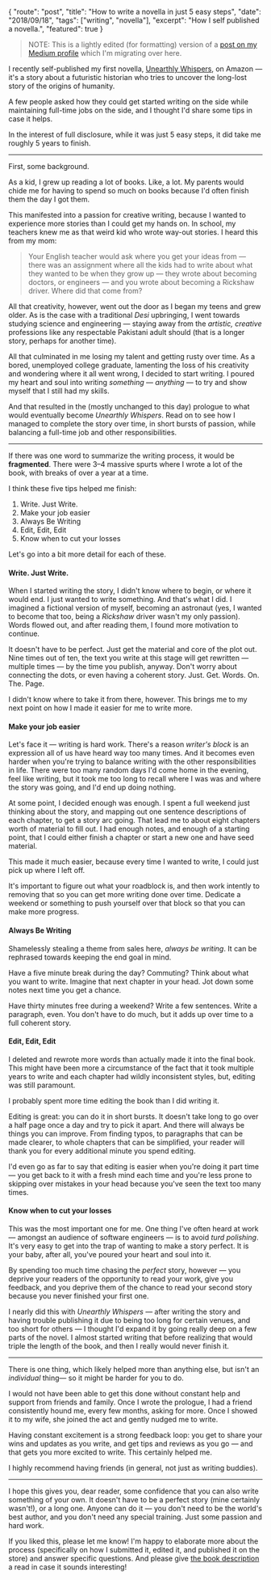 {
    "route": "post",
    "title": "How to write a novella in just 5 easy steps",
    "date": "2018/09/18",
    "tags": ["writing", "novella"],
    "excerpt": "How I self published a novella.",
    "featured": true
}

> NOTE: This is a lightly edited (for formatting) version of a [post on my Medium profile](https://medium.com/@mhlakhani/how-to-write-a-novella-in-just-5-easy-steps-6f32b0554140) which I'm migrating over here.

I recently self-published my first novella, <a href="https://amazon.com/Unearthly-Whispers-Hasnain-Lakhani-ebook/dp/B07H1N3MJB" target="_blank">Unearthly Whispers</a>, on Amazon &mdash; it's a story about a futuristic historian who tries to uncover the long-lost story of the origins of humanity.

A few people asked how they could get started writing on the side while maintaining full-time jobs on the side, and I thought I'd share some tips in case it helps.

In the interest of full disclosure, while it was just 5 easy steps, it did take me roughly 5 years to finish.

<hr />

First, some background.

As a kid, I grew up reading a lot of books. Like, a lot. My parents would chide me for having to spend so much on books because I'd often finish them the day I got them.

This manifested into a passion for creative writing, because I wanted to experience more stories than I could get my hands on. In school, my teachers knew me as that weird kid who wrote way-out stories. I heard this from my mom:

> Your English teacher would ask where you get your ideas from — there was an assignment where all the kids had to write about what they wanted to be when they grow up — they wrote about becoming doctors, or engineers — and you wrote about becoming a Rickshaw driver. Where did that come from?

All that creativity, however, went out the door as I began my teens and grew older. As is the case with a traditional *Desi* upbringing, I went towards studying science and engineering &mdash; staying away from the *artistic, creative* professions like any respectable Pakistani adult should (that is a longer story, perhaps for another time).

All that culminated in me losing my talent and getting rusty over time. As a bored, unemployed college graduate, lamenting the loss of his creativity and wondering where it all went wrong, I decided to start writing. I poured my heart and soul into writing *something* &mdash; *anything* &mdash; to try and show myself that I still had my skills.

And that resulted in the (mostly unchanged to this day) prologue to what would eventually become *Unearthly Whispers*. Read on to see how I managed to complete the story over time, in short bursts of passion, while balancing a full-time job and other responsibilities.

<hr />

If there was one word to summarize the writing process, it would be **fragmented**. There were 3–4 massive spurts where I wrote a lot of the book, with breaks of over a year at a time.

I think these five tips helped me finish:

1. Write. Just Write.
2. Make your job easier
3. Always Be Writing
4. Edit, Edit, Edit
5. Know when to cut your losses

Let's go into a bit more detail for each of these.

#### Write. Just Write.

When I started writing the story, I didn't know where to begin, or where it would end. I just wanted to write something. And that's what I did. I imagined a fictional version of myself, becoming an astronaut (yes, I wanted to become that too, being a *Rickshaw* driver wasn't my only passion). Words flowed out, and after reading them, I found more motivation to continue.

It doesn't have to be perfect. Just get the material and core of the plot out. Nine times out of ten, the text you write at this stage will get rewritten &mdash; multiple times &mdash; by the time you publish, anyway. Don't worry about connecting the dots, or even having a coherent story. Just. Get. Words. On. The. Page.

I didn't know where to take it from there, however. This brings me to my next point on how I made it easier for me to write more.

#### Make your job easier

Let's face it &mdash; writing is hard work. There's a reason *writer's block* is an expression all of us have heard way too many times. And it becomes even harder when you're trying to balance writing with the other responsibilities in life. There were too many random days I'd come home in the evening, feel like writing, but it took me too long to recall where I was was and where the story was going, and I'd end up doing nothing.

At some point, I decided enough was enough. I spent a full weekend just thinking about the story, and mapping out one sentence descriptions of each chapter, to get a story arc going. That lead me to about eight chapters worth of material to fill out. I had enough notes, and enough of a starting point, that I could either finish a chapter or start a new one and have seed material.

This made it much easier, because every time I wanted to write, I could just pick up where I left off.

It's important to figure out what your roadblock is, and then work intently to removing that so you can get more writing done over time. Dedicate a weekend or something to push yourself over that block so that you can make more progress.

#### Always Be Writing

Shamelessly stealing a theme from sales here, *always be writing*. It can be rephrased towards keeping the end goal in mind.

Have a five minute break during the day? Commuting? Think about what you want to write. Imagine that next chapter in your head. Jot down some notes next time you get a chance.

Have thirty minutes free during a weekend? Write a few sentences. Write a paragraph, even. You don't have to do much, but it adds up over time to a full coherent story.

#### Edit, Edit, Edit

I deleted and rewrote more words than actually made it into the final book. This might have been more a circumstance of the fact that it took multiple years to write and each chapter had wildly inconsistent styles, but, editing was still paramount.

I probably spent more time editing the book than I did writing it.

Editing is great: you can do it in short bursts. It doesn't take long to go over a half page once a day and try to pick it apart. And there will always be things you can improve. From finding typos, to paragraphs that can be made clearer, to whole chapters that can be simplified, your reader will thank you for every additional minute you spend editing.

I'd even go as far to say that editing is easier when you're doing it part time &mdash; you get back to it with a fresh mind each time and you're less prone to skipping over mistakes in your head because you've seen the text too many times.

#### Know when to cut your losses

This was the most important one for me. One thing I've often heard at work &mdash; amongst an audience of software engineers &mdash; is to avoid *turd polishing*. It's very easy to get into the trap of wanting to make a story perfect. It is your baby, after all, you've poured your heart and soul into it.

By spending too much time chasing the *perfect* story, however &mdash; you deprive your readers of the opportunity to read your work, give you feedback, and you deprive them of the chance to read your second story because you never finished your first one.

I nearly did this with *Unearthly Whispers* &mdash; after writing the story and having trouble publishing it due to being too long for certain venues, and too short for others &mdash; I thought I'd expand it by going really deep on a few parts of the novel. I almost started writing that before realizing that would triple the length of the book, and then I really would never finish it.

<hr />

There is one thing, which likely helped more than anything else, but isn't an *individual* thing— so it might be harder for you to do.

I would not have been able to get this done without constant help and support from friends and family. Once I wrote the prologue, I had a friend consistently hound me, every few months, asking for more. Once I showed it to my wife, she joined the act and gently nudged me to write.

Having constant excitement is a strong feedback loop: you get to share your wins and updates as you write, and get tips and reviews as you go &mdash; and that gets you more excited to write. This certainly helped me.

I highly recommend having friends (in general, not just as writing buddies).

<hr />

I hope this gives you, dear reader, some confidence that you can also write something of your own. It doesn't have to be a perfect story (mine certainly wasn't!), or a long one. Anyone can do it &mdash; you don't need to be the world's best author, and you don't need any special training. Just some passion and hard work.

If you liked this, please let me know! I'm happy to elaborate more about the process (specifically on how I submitted it, edited it, and published it on the store) and answer specific questions. And please give <a href="https://amazon.com/Unearthly-Whispers-Hasnain-Lakhani-ebook/dp/B07H1N3MJB" target="_blank">the book description</a> a read in case it sounds interesting!
